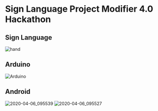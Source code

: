 # Sign Language Project Modifier 4.0 Hackathon
## Sign Language

![hand](https://www.startasl.com/wp-content/uploads/asl-alphabet_wallpaper_1920x1200.png)

## Arduino

![Arduino](https://geeksvalley.com/wp-content/uploads/2015/08/arduino-uno-r3-1.jpg)

## Android 

![2020-04-06_095539](https://user-images.githubusercontent.com/46414243/78537435-c6895700-77ef-11ea-9738-4db4fc9dc0e7.png)
![2020-04-06_095527](https://user-images.githubusercontent.com/46414243/78537440-c7ba8400-77ef-11ea-8441-e287448452f0.png)





